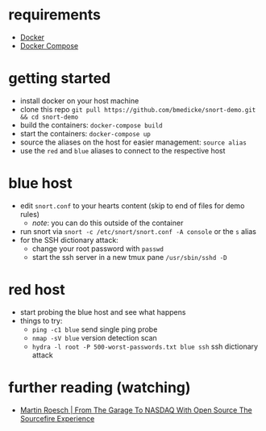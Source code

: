 # requirements

- [Docker](https://www.docker.com/community-edition#/download)
- [Docker Compose](https://docs.docker.com/compose/install/)

# getting started

- install docker on your host machine
- clone this repo `git pull https://github.com/bmedicke/snort-demo.git && cd snort-demo`
- build the containers: `docker-compose build`
- start the containers: `docker-compose up`
- source the aliases on the host for easier management: `source alias`
- use the `red` and `blue` aliases to connect to the respective host

# blue host

- edit `snort.conf` to your hearts content (skip to end of files for demo rules)
  - _note_: you can do this outside of the container
- run snort via `snort -c /etc/snort/snort.conf -A console` or the `s` alias
- for the SSH dictionary attack:
  - change your root password with `passwd`
  - start the ssh server in a new tmux pane `/usr/sbin/sshd -D`

# red host

- start probing the blue host and see what happens
- things to try:
  - `ping -c1 blue` send single ping probe
  - `nmap -sV blue` version detection scan
  - `hydra -l root -P 500-worst-passwords.txt blue ssh` ssh dictionary attack

# further reading (watching)

- [Martin Roesch | From The Garage To NASDAQ With Open Source The Sourcefire Experience](https://www.youtube.com/watch?v=nfHyN4O9VyY)
